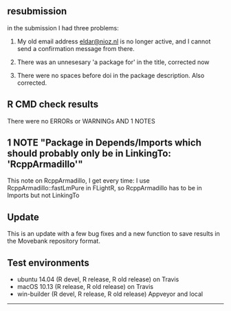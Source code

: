 ## resubmission
in the submission I had three problems:

1. My old email address eldar@nioz.nl is no longer active, and I cannot send a confirmation message from there.

2. There was an unnesesary 'a package for' in the title, corrected now

3. There were no spaces before doi in the package description. Also corrected.

## R CMD check results
There were no ERRORs or WARNINGs AND 1 NOTES

## 1 NOTE "Package in Depends/Imports which should probably only be in LinkingTo: 'RcppArmadillo'"
This note on RcppArmadillo, I get every time: I use RcppArmadillo::fastLmPure in FLightR, so RcppArmadillo has to be in Imports but not LinkingTo

## Update
This is an update with a few bug fixes and a new function to save results in the Movebank repository format. 

## Test environments
* ubuntu 14.04 (R devel, R release, R old release) on Travis
* macOS 10.13 (R release, R old release) on Travis
* win-builder (R devel, R release, R old release) Appveyor and local
---